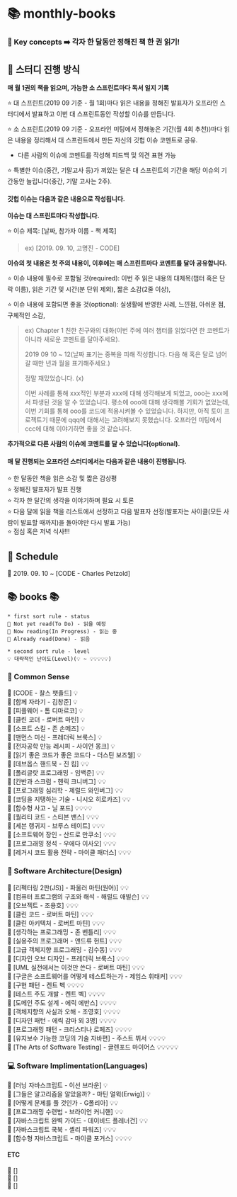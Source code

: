 # 📚 monthly-books

### 💫 Key concepts ➡️ 각자 한 달동안 정해진 책 한 권 읽기!

## 👋 스터디 진행 방식

**매 월 1권의 책을 읽으며, 가능한 소 스프린트마다 독서 일지 기록**  


⭐ 대 스프린트(2019 09 기준 - 월 1회)마다 읽은 내용을 정해진 발표자가 오프라인 스터디에서 발표하고 이번 대 스프린트동안 작성할 이슈를 만듭니다.  

⭐ 소 스프린트(2019 09 기준 - 오프라인 미팅에서 정해놓은 기간(월 4회 추천))마다 읽은 내용을 정리해서 대 스프린트에서 만든 자신의 깃헙 이슈 코멘트로 공유.  
- 다른 사람의 이슈에 코멘트를 작성해 피드백 및 의견 표현 가능

⭐ 특별한 이슈(중간, 기말고사 등)가 껴있는 달은 대 스프린트의 기간을 해당 이슈의 기간동안 늘립니다(중간, 기말 고사는 2주).

#### 깃헙 이슈는 다음과 같은 내용으로 작성됩니다.

**이슈는 대 스프린트마다 작성합니다.**  

⭐ 이슈 제목: \[날짜, 참가자 이름 - 책 제목\]  
> ex) \[2019. 09. 10, 고명진 - CODE\]

**이슈의 첫 내용은 첫 주의 내용이, 이후에는 매 스프린트마다 코멘트를 달아 공유합니다.**  

⭐ 이슈 내용에 필수로 포함될 것(required): 이번 주 읽은 내용의 대제목(챕터 혹은 단락 이름), 읽은 기간 및 시간(분 단위 제외), 짧은 소감(2줄 이상),

⭐ 이슈 내용에 포함되면 좋을 것(optional): 실생활에 반영한 사례, 느낀점, 아쉬운 점, 구체적인 소감,

> ex) 
> Chapter 1 친한 친구와의 대화(이번 주에 여러 챕터를 읽었다면 한 코멘트가 아니라 새로운 코멘트를 달아주세요).
> 
> 2019 09 10 ~ 12(날짜 표기는 중복을 피해 작성합니다. 다음 해 혹은 달로 넘어갈 때만 년과 월을 표기해주세요.)
> 
> 
> 정말 재밌었습니다. (x)
> 
> 이번 사례를 통해 xxx적인 부분과 xxx에 대해 생각해보게 되었고, ooo는 xxx에서 파생된 것을 알 수 있었습니다. 평소에 ooo에 대해 생각해볼 기회가 없었는데, 이번 기회를 통해 ooo를 코드에 적용시켜볼 수 있었습니다. 하지만, 아직 토이 프로젝트기 때문에 qqq에 대해서는 고려해보지 못했습니다. 오프라인 미팅에서 ccc에 대해 이야기하면 좋을 것 같습니다.
> 

**추가적으로 다른 사람의 이슈에 코멘트를 달 수 있습니다(optional).**  
  
#### 매 달 진행되는 오프라인 스터디에서는 다음과 같은 내용이 진행됩니다.
  
⭐ 한 달동안 책을 읽은 소감 및 짧은 감상평  
⭐ 정해진 발표자가 발표 진행  
⭐ 각자 한 달간의 생각을 이야기하며 필요 시 토론  
⭐ 다음 달에 읽을 책을 리스트에서 선정하고 다음 발표자 선정(발표자는 사이클(모든 사람이 발표할 때까지)을 돌아야만 다시 발표 가능)   
⭐ 점심 혹은 저녁 식사!!!  

## 📅 Schedule

📖 2019. 09. 10 ~ \[CODE - Charles Petzold\]  

## 📚 books 📚

```
* first sort rule - status
📕 Not yet read(To Do) - 읽을 예정  
📘 Now reading(In Progress) - 읽는 중  
📗 Already read(Done) - 읽음  

* second sort rule - level
💡 대략적인 난이도(Level)(💡 ~ 💡💡💡💡💡)  
```  

### 🧠 Common Sense  

📘 \[CODE - 찰스 팻졸드\] 💡  
📕 \[함께 자라기 - 김창준\] 💡  
📕 \[피플웨어 - 톰 디마르코\] 💡  
📕 \[클린 코더 - 로버트 마틴\] 💡  
📕 \[소프트 스킬 - 존 손메즈\] 💡  
📕 \[맨먼스 미신 - 프레더릭 브룩스\] 💡  
📕 \[전자공학 만능 레시피 - 사이언 몽크\] 💡  
📕 \[읽기 좋은 코드가 좋은 코드다 - 더스틴 보즈웰\] 💡  
📕 \[데브옵스 핸드북 - 진 킴\] 💡💡  
📕 \[폴리글랏 프로그래밍 - 임백준\] 💡💡  
📕 \[칸반과 스크럼 - 헨릭 크니버그\] 💡💡  
📕 \[프로그래밍 심리학 - 제럴드 와인버그\] 💡💡  
📕 \[코딩을 지탱하는 기술 - 니시오 히로카즈\] 💡💡  
📕 \[함수형 사고 - 닐 포드\] 💡💡💡💡  
📕 \[퀄리티 코드 - 스티븐 밴스\] 💡💡💡  
📕 \[세븐 랭귀지 - 브루스 테이트\] 💡💡💡  
📕 \[소프트웨어 장인 - 산드로 만쿠소\] 💡💡💡  
📕 \[프로그래밍 정석 - 우에다 이사오\] 💡💡💡  
📕 \[레거시 코드 활용 전략 - 마이클 패더스\] 💡💡💡  

### 🎨 Software Architecture(Design)  

📕 \[리펙터링 2판(JS)] - 파울러 마틴(원어)\] 💡💡  
📕 \[컴퓨터 프로그램의 구조와 해석 - 해럴드 애빌슨\] 💡💡  
📕 \[오브젝트 - 조용호\] 💡💡💡  
📕 \[클린 코드 - 로버트 마틴\] 💡💡💡  
📕 \[클린 아키텍처 - 로버트 마틴\] 💡💡💡  
📕 \[생각하는 프로그래밍 - 존 벤틀리\] 💡💡💡  
📕 \[실용주의 프로그래머 - 앤드류 헌트\] 💡💡💡  
📕 \[고급 객체지향 프로그래밍 - 김수동\] 💡💡💡  
📕 \[디자인 오브 디자인 - 프레더릭 브룩스\] 💡💡💡  
📕 \[UML 실전에서는 이것만 쓴다 - 로버트 마틴\] 💡💡💡  
📕 \[구글은 소프트웨어를 어떻게 테스트하는가 - 제임스 휘태커\] 💡💡💡  
📕 \[구현 패턴 - 켄트 벡 💡💡💡💡  
📕 \[테스트 주도 개발 - 켄트 벡\] 💡💡💡💡  
📕 \[도메인 주도 설계 - 에릭 에반스\] 💡💡💡💡  
📕 \[객체지향의 사실과 오해 - 조영호\] 💡💡💡💡  
📕 \[디자인 패턴 - 에릭 감마 외 3명\] 💡💡💡💡  
📕 \[프로그래밍 패턴 - 크리스티나 로페즈\] 💡💡💡💡  
📕 \[유지보수 가능한 코딩의 기술 자바편\] - 주스트 뷔서 💡💡💡💡  
📕 \[The Arts of Software Testing\] - 글렌포드 마이어스 💡💡💡💡💡

### 💻 Software Implimentation(Languages)  

📕 \[러닝 자바스크립트 - 이선 브라운\] 💡  
📕 \[그들은 알고리즘을 알았을까? - 마틴 얼윅(Erwig)\] 💡  
📕 \[어떻게 문제를 풀 것인가 - G폴리아\] 💡💡  
📕 \[프로그래밍 수련법 - 브라이언 커니핸\] 💡💡  
📕 \[자바스크립트 완벽 가이드 - 데이비드 플레너건\] 💡💡  
📕 \[자바스크립트 쿡북 - 셸리 파워즈\] 💡💡💡  
📕 \[함수형 자바스크립트 - 마이클 포거스\] 💡💡💡💡  

#### ETC  

📕 \[\]  
📘 \[\]  
📗 \[\]  
